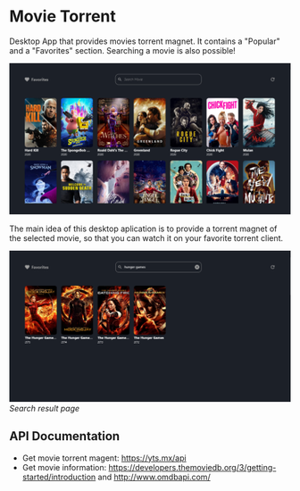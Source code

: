 # Movie Torrent

Desktop App that provides movies torrent magnet. It contains a "Popular" and a "Favorites" section. Searching a movie is also possible!

![alt text](https://github.com/LucasACH/flutter-movie-torrent/blob/master/screenshots/movie_torrent_1.PNG?raw=true)

The main idea of this desktop aplication is to provide a torrent magnet of the selected movie, so that you can watch it on your favorite torrent client.

![alt text](https://github.com/LucasACH/flutter-movie-torrent/blob/master/screenshots/movie_torrent_2.PNG?raw=true)
*Search result page*

## API Documentation

- Get movie torrent magent: https://yts.mx/api
- Get movie information: https://developers.themoviedb.org/3/getting-started/introduction and http://www.omdbapi.com/



